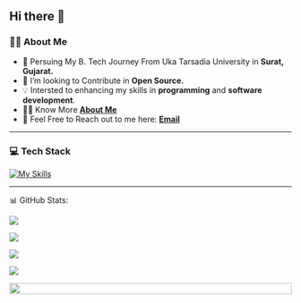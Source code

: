 ## Hi there 👋

<!--
**nd5a/nd5a** is a ✨ _special_ ✨ repository because its `README.md` (this file) appears on your GitHub profile.

Here are some ideas to get you started:
-->
### 👨‍💻 About Me

- 🌱 Persuing My B. Tech Journey From Uka Tarsadia University in **Surat, Gujarat.**
- 🔭 I’m looking to Contribute in **Open Source.**
- 💡 Intersted to enhancing my skills in **programming** and **software development**.
- 🙋‍♂️ Know More **[About Me](https://dhruvil-nakrani-pf1.netlify.app/)**
- 📧 Feel Free to Reach out to me here: **[Email](mailto:nakranidhruvil77@gmail.com)**

---

### 💻 Tech Stack
[![My Skills](https://skillicons.dev/icons?i=python,java,javascript,django,flask,git,github,sklearn,mongodb,mysql&perline=5)](https://dhruvil-nakrani-pf1.netlify.app/)

---
<!--
<p align="center">
<img src="https://media.giphy.com/media/IP7sarl7C5lSFCw9rG/giphy.gif"  width="100px" height="100px"></p>
-->
<!--🌯GITHUBWRAPPED / 🌐WEBSITE: https://github.com/neat-run/wrapped -->
<!--<p align="center"> -->
<!--<a href="https://trinib.wrapped.run"><b>My GitHub Wrapped</b></a> -->

<!--🌯GITHUBTERMINALSTATS💻 / 🌐WEBSITE: https://github.com/yogeshwaran01/github-stats-terminal-style -->
📊 GitHub Stats:
<!--📊STATSGRAPH / 🌐WEBSITE: https://github.com/anuraghazra/github-readme-stats -->
<p align="left">
<img src="https://github-readme-stats.vercel.app/api?username=nd5a&show_icons=true&theme=transparent&border_color=599200">
</p>
<!--📊STREAKSTATSGRAPH / 🌐WEBSITE: https://github.com/denvercoder1/github-readme-streak-stats -->
<p align="left">
<img src="https://streak-stats.demolab.com/?user=nd5a&theme=transparent&border=599200&border_color=599200"></p>

<!--📙LANGUAGES / 🌐WEBSITE: https://github.com/anuraghazra/github-readme-stats -->
<p align="left">
<img src="https://github-readme-stats.vercel.app/api/top-langs/?username=nd5a&layout=compact&theme=transparent&border_color=599200&langs_count=6">
</p>
<!--✨REPO / 🌐WEBSITE: https://github.com/anuraghazra/github-readme-stats -->
<p align="left">
<img src="https://github-readme-stats.vercel.app/api/pin/?username=nd5a&repo=iphone-landing-page&theme=transparent&border_color=599200"></p>

<!--🏆TROPHY / 🌐WEBSITE: https://github.com/ryo-ma/github-profile-trophy -
<div align="center">
<img src="https://github-profile-trophy.vercel.app/?username=nd5a&theme=matrix&no-bg=true&no-frame=true&row=1&column=4&title=MultiLanguage,Commits,Followers,PullRequest">
 </div>

<div align="center">
<img src="https://github-profile-trophy.vercel.app/?username=nd5a&theme=matrix&no-bg=true&no-frame=true&row=1&column=4&title=Repositories,Issues,Organizations,Stars">
 </div>
-->
<!--👨‍💻STACKOVERFLOW / 🌐WEBSITE: https://github.com/omidnikrah/github-readme-stackoverflow -->
<!-- <p align="center">
<a href="https://stackoverflow.com/users/14602915/trinib?tab=profile"><img src="https://github-readme-stackoverflow-trinibs-projects.vercel.app/?userID=14602915&theme=dark">
-->
<!--📛BADGES / 🌐WEBSITE: https://github.com/DenverCoder1/custom-icon-badges && https://github.com/idealclover/GitHub-Star-Counter 
<p align="center">
  <a href="https://github.com/trinib?tab=stars&sort=stargazers">
    <img alt="total stars" title="Total stars on GitHub" src="https://custom-icon-badges.demolab.com/badge/dynamic/json?logo=star&color=55960c&labelColor=488207&label=Stars&style=for-the-badge&query=%24.stars&url=https://api.github-star-counter.workers.dev/user/trinib"/></a>
<a href="https://github.com/trinib?tab=followers">
    <img alt="followers" title="Follow me on Github" src="https://custom-icon-badges.herokuapp.com/github/followers/trinib?color=23960c&labelColor=188207&style=for-the-badge&logo=person-add&label=Followers&logoColor=white"/></a>
-->
<!--👀VIEWS / 🌐WEBSITE: https://github.com/antonkomarev/github-profile-views-counter 
<p align="center">
<img src="https://komarev.com/ghpvc/?username=nd5a&color=0E9C47&style=for-the-badge">-->
<!--📏LINE-->
<img src="https://i.imgur.com/dBaSKWF.gif" height="20" width="100%">
